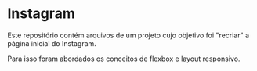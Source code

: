 # Instagram

Este repositório contém arquivos de um projeto cujo objetivo foi "recriar" a página inicial do Instagram.

Para isso foram abordados os conceitos de flexbox e layout responsivo. 

